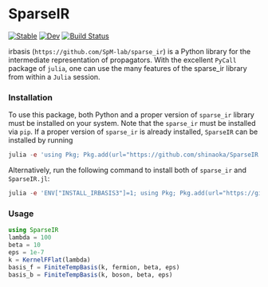 # SparseIR

[![Stable](https://img.shields.io/badge/docs-stable-blue.svg)](https://shinaoka.github.io/SparseIR.jl/stable)
[![Dev](https://img.shields.io/badge/docs-dev-blue.svg)](https://shinaoka.github.io/SparseIR.jl/dev)
[![Build Status](https://github.com/shinaoka/SparseIR.jl/actions/workflows/CI.yml/badge.svg?branch=main)](https://github.com/shinaoka/SparseIR.jl/actions/workflows/CI.yml?query=branch%3Amain)

irbasis (`https://github.com/SpM-lab/sparse_ir`) is a Python library for the intermediate representation of propagators.
With the excellent `PyCall` package of `julia`, one can use the
many features of the sparse_ir library from within a `Julia` session.

### Installation

To use this package, both Python and a proper version of `sparse_ir` library must be
installed on your system.
Note that the `sparse_ir` must be installed via `pip`.
If a proper version of `sparse_ir` is already installed,
`SparseIR` can be installed by running

```Julia
julia -e 'using Pkg; Pkg.add(url="https://github.com/shinaoka/SparseIR.jl.git")'
```

Alternatively, run the following command to install both of `sparse_ir` and `SparseIR.jl`:

```Julia
julia -e 'ENV["INSTALL_IRBASIS3"]=1; using Pkg; Pkg.add(url="https://github.com/shinaoka/SparseIR.jl.git"); Pkg.build("SparseIR")'
```

### Usage

```Julia
using SparseIR
lambda = 100
beta = 10
eps = 1e-7
k = KernelFFlat(lambda)
basis_f = FiniteTempBasis(k, fermion, beta, eps)
basis_b = FiniteTempBasis(k, boson, beta, eps)
```
